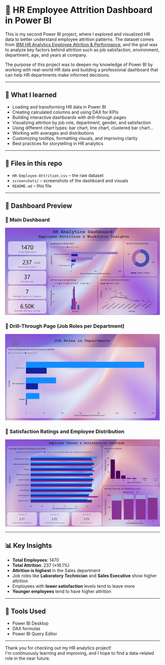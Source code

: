 # 👥 HR Employee Attrition Dashboard in Power BI

This is my second Power BI project, where I explored and visualized HR data to better understand employee attrition patterns. The dataset comes from [IBM HR Analytics Employee Attrition & Performance](https://www.kaggle.com/datasets/pavansubhasht/ibm-hr-analytics-attrition-dataset), and the goal was to analyze key factors behind attrition such as job satisfaction, environment, department, age, and years at company.

The purpose of this project was to deepen my knowledge of Power BI by working with real-world HR data and building a professional dashboard that can help HR departments make informed decisions.

---

## 🧠 What I learned

- Loading and transforming HR data in Power BI  
- Creating calculated columns and using DAX for KPIs  
- Building interactive dashboards with drill-through pages  
- Visualizing attrition by job role, department, gender, and satisfaction  
- Using different chart types: bar chart, line chart, clustered bar chart... 
- Working with averages and distributions  
- Customizing tooltips, formatting visuals, and improving clarity  
- Best practices for storytelling in HR analytics

---

## 📁 Files in this repo

- `HR-Employee-Attrition.csv` – the raw dataset  
- `screenshots/` – screenshots of the dashboard and visuals  
- `README.md` – this file  

---

## 📸 Dashboard Preview

### 🔹 Main Dashboard  
![Main Dashboard](screenshots/HR_Analytics_Dasboard.png)

### 🔹 Drill-Through Page (Job Roles per Department)  
![Drill Through](screenshots/Job_Roles_in_Departments.png)

### 🔹 Satisfaction Ratings and Employee Distribution  
![Satisfaction Page](screenshots/Employee_Tenure_&_Satisfaction_Overview.png)

---

## 📊 Key Insights

- **Total Employees**: 1470  
- **Total Attrition**: 237 (≈16.1%)  
- **Attrition is highest** in the Sales department  
- Job roles like **Laboratory Technician** and **Sales Executive** show higher attrition  
- Employees with **lower satisfaction** levels tend to leave more  
- **Younger employees** tend to have higher attrition

---

## 🔧 Tools Used

- Power BI Desktop
- DAX formulas
- Power BI Query Editor
---

Thank you for checking out my HR analytics project!  
I'm continuously learning and improving, and I hope to find a data-related role in the near future.  

